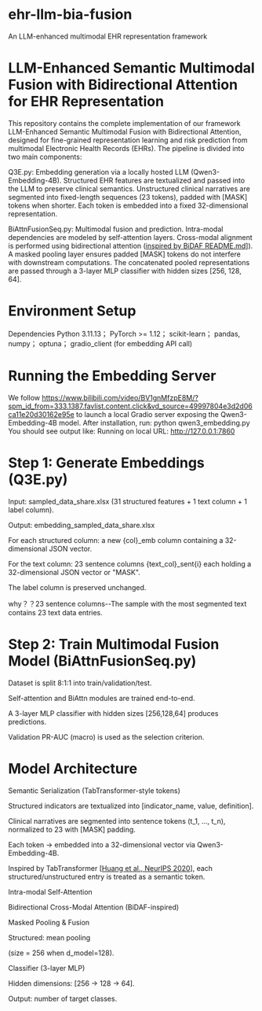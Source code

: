 # ehr-llm-bia-fusion
An LLM-enhanced multimodal EHR representation framework
# LLM-Enhanced Semantic Multimodal Fusion with Bidirectional Attention for EHR Representation
This repository contains the complete implementation of our framework LLM-Enhanced Semantic Multimodal Fusion with Bidirectional Attention, designed for fine-grained representation learning and risk prediction from multimodal Electronic Health Records (EHRs).
The pipeline is divided into two main components:

Q3E.py: Embedding generation via a locally hosted LLM (Qwen3-Embedding-4B).
Structured EHR features are textualized and passed into the LLM to preserve clinical semantics.
Unstructured clinical narratives are segmented into fixed-length sequences (23 tokens), padded with [MASK] tokens when shorter.
Each token is embedded into a fixed 32-dimensional representation.

BiAttnFusionSeq.py: Multimodal fusion and prediction.
Intra-modal dependencies are modeled by self-attention layers.
Cross-modal alignment is performed using bidirectional attention ([inspired by BiDAF README.md](https://github.com/galsang/BiDAF-pytorch/blob/master/README.md#bidaf-pytorch)]).
A masked pooling layer ensures padded [MASK] tokens do not interfere with downstream computations.
The concatenated pooled representations are passed through a 3-layer MLP classifier with hidden sizes [256, 128, 64].

# Environment Setup
Dependencies
Python 3.11.13；
PyTorch >= 1.12；
scikit-learn；
pandas, numpy；
optuna；
gradio_client (for embedding API call)

# Running the Embedding Server
We follow https://www.bilibili.com/video/BV1gnMfzpE8M/?spm_id_from=333.1387.favlist.content.click&vd_source=49997804e3d2d06ca11e20d30162e95e
 to launch a local Gradio server exposing the Qwen3-Embedding-4B model.
 After installation, run:
python qwen3_embedding.py
You should see output like:
Running on local URL:  http://127.0.0.1:7860

# Step 1: Generate Embeddings (Q3E.py)
Input: sampled_data_share.xlsx (31 structured features + 1 text column + 1 label column).

Output: embedding_sampled_data_share.xlsx

For each structured column: a new {col}_emb column containing a 32-dimensional JSON vector.

For the text column: 23 sentence columns {text_col}_sent{i} each holding a 32-dimensional JSON vector or "MASK".

The label column is preserved unchanged.

why？？23 sentence columns--The sample with the most segmented text contains 23 text data entries.

# Step 2: Train Multimodal Fusion Model (BiAttnFusionSeq.py)

Dataset is split 8:1:1 into train/validation/test.

Self-attention and BiAttn modules are trained end-to-end.

A 3-layer MLP classifier with hidden sizes [256,128,64] produces predictions.

Validation PR-AUC (macro) is used as the selection criterion.

# Model Architecture

Semantic Serialization (TabTransformer-style tokens)

Structured indicators are textualized into [indicator_name, value, definition].

Clinical narratives are segmented into sentence tokens (t_1, …, t_n), normalized to 23 with [MASK] padding.

Each token → embedded into a 32-dimensional vector via Qwen3-Embedding-4B.

Inspired by TabTransformer [[Huang et al., NeurIPS 2020](https://github.com/lucidrains/tab-transformer-pytorch)], each structured/unstructured entry is treated as a semantic token.

Intra-modal Self-Attention

Bidirectional Cross-Modal Attention (BiDAF-inspired)

Masked Pooling & Fusion

Structured: mean pooling 

 (size = 256 when d_model=128).

Classifier (3-layer MLP)

Hidden dimensions: [256 → 128 → 64].

Output: number of target classes.
